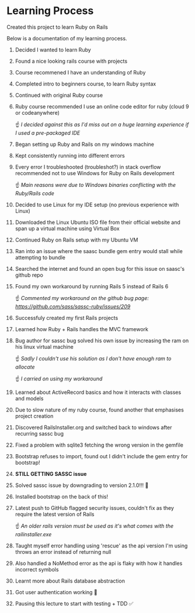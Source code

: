 # Learning Process

Created this project to learn Ruby on Rails

Below is a documentation of my learning process.

1. Decided I wanted to learn Ruby

1. Found a nice looking rails course with projects

1. Course recommened I have an understanding of Ruby

1. Completed intro to beginners course, to learn Ruby syntax

1. Continued with original Ruby course

1. Ruby course recommended I use an online code editor for ruby (cloud 9 or codeanywhere)

    ☝ _I decided against this as I'd miss out on a huge learning experience if I used a pre-packaged IDE_

1. Began setting up Ruby and Rails on my windows machine

1. Kept consistently running into different errors

1. Every error I troubleshooted (troubleshot?) in stack overflow recommended not to use Windows for Ruby on Rails development

    ☝ _Main reasons were due to Windows binaries conflicting with the Ruby/Rails code_

1. Decided to use Linux for my IDE setup (no previous experience with Linux)

1. Downloaded the Linux Ubuntu ISO file from their official website and span up a virtual machine using Virtual Box

1. Continued Ruby on Rails setup with my Ubuntu VM

1. Ran into an issue where the saasc bundle gem entry would stall while attempting to bundle

1. Searched the internet and found an open bug for this issue on saasc's github repo

1. Found my own workaround by running Rails 5 instead of Rails 6

    ☝ _Commented my workaround on the github bug page: https://github.com/sass/sassc-ruby/issues/209_

1. Successfuly created my first Rails projects

1. Learned how Ruby + Rails handles the MVC framework

1. Bug author for sassc bug solved his own issue by increasing the ram on his linux virtual machine

    ☝ _Sadly I couldn't use his solution as I don't have enough ram to allocate_

    ☝ _I carried on using my workaround_

1. Learned about ActiveRecord basics and how it interacts with classes and models

1. Due to slow nature of my ruby course, found another that emphasises project creation

1. Discovered RailsInstaller.org and switched back to windows after recurring sassc bug

1. Fixed a problem with sqlite3 fetching the wrong version in the gemfile

1. Bootstrap refuses to import, found out I didn't include the gem entry for bootstrap!

1. __STILL GETTING SASSC issue__

1. Solved sassc issue by downgrading to version 2.1.0!!! 🥳

1. Installed bootstrap on the back of this!

1. Latest push to GitHub flagged security issues, couldn't fix as they require the latest version of Rails

    ☝ _An older rails version must be used as it's what comes with the railinstaller.exe_

1. Taught myself error handling using 'rescue' as the api version I'm using throws an error instead of returning null

1. Also handled a NoMethod error as the api is flaky with how it handles incorrect symbols

1. Learnt more about Rails database abstraction

1. Got user authentication working 🥳

1. Pausing this lecture to start with testing + TDD ✅
